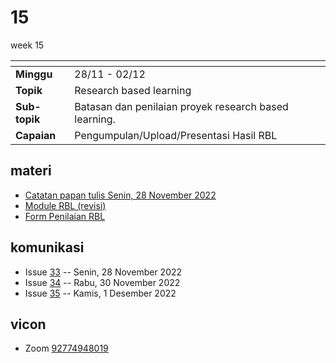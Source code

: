 # 15
week 15

<span> | <span>
:- | :-
**Minggu** | 28/11 - 02/12
**Topik** | Research based learning
**Sub-topik** | Batasan dan penilaian proyek research based learning.
**Capaian** | Pengumpulan/Upload/Presentasi Hasil RBL


## materi
+ [Catatan papan tulis Senin, 28 November 2022](text/bbn-20221128.md)
+ [Module RBL (revisi)](pdf/Modul_RBL-Sem1-2022-Revisi.pdf)
+ [Form Penilaian RBL](pdf/Form_Penilaian_RBL-Sem1-2022.pdf)

## komunikasi
+ Issue [33](https://github.com/dudung/fi1101-04-2022-1/issues/33) -- Senin, 28 November 2022
+ Issue [34](https://github.com/dudung/fi1101-04-2022-1/issues/34) -- Rabu, 30 November 2022
+ Issue [35](https://github.com/dudung/fi1101-04-2022-1/issues/35) -- Kamis, 1 Desember 2022


## vicon
+ Zoom [92774948019](https://itb-ac-id.zoom.us/j/92774948019?pwd=WVVBRllUQlpabkVmdXJ3d1hvNmtBUT09)
